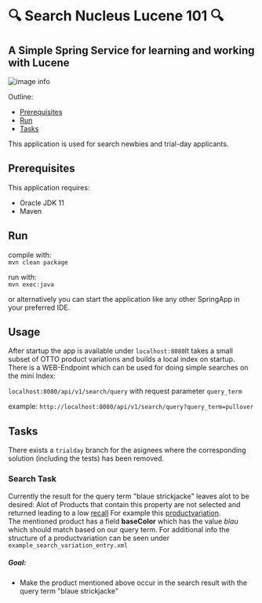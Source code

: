 # 🔍 Search Nucleus Lucene 101 🔍

## A Simple Spring Service  for learning and working with Lucene

![image info](lucene-you-got-some-searchin-to-do.jpeg)

Outline:
* [Prerequisites](#Prerequisites)
* [Run](#Run)
* [Tasks](#Tasks)

This application is used for search newbies and trial-day applicants. 

## Prerequisites

This application requires:
* Oracle JDK 11
* Maven

## Run

compile with:   
```mvn clean package```

run with:   
````mvn exec:java````

or alternatively you can start the application like any other SpringApp in your preferred IDE.

## Usage

After startup the app is available under ``localhost:8080``It takes a small subset of OTTO product variations and builds a local index on startup.
There is a WEB-Endpoint which can be used for doing simple searches on the mini Index:

````localhost:8080/api/v1/search/query````
with request parameter ````query_term````

example: ````http://localhost:8080/api/v1/search/query?query_term=pullover````

## Tasks
There exists a ```trialday``` branch for the asignees where the corresponding solution (including the tests) has been removed.
### Search Task
Currently the result for the query term "blaue strickjacke" leaves alot to be desired:
Alot of Products that contain this property are not selected and returned leading to a low [recall](https://en.wikipedia.org/wiki/Precision_and_recall#Recall)
For example this [productvariation](https://www.otto.de/p/vila-strickjacke-viril-1-tlg-S082R048/#variationId=S082R048J552).        
The mentioned product has a field **baseColor** which has the value *blau* which should match based on our query term.
For additional info the structure of a productvariation can be seen under ``example_search_variation_entry.xml``

##### Goal:
* Make the product mentioned above occur in the search result with the query term "blaue strickjacke"
